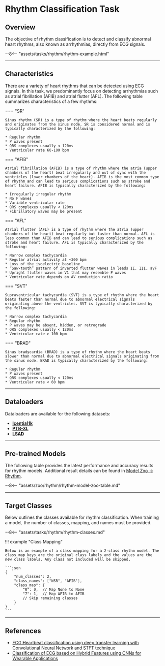 # Rhythm Classification Task

## <span class="sk-h2-span">Overview</span>

The objective of rhythm classification is to detect and classify abnormal heart rhythms, also known as arrhythmias, directly from ECG signals.

<div class="sk-plotly-graph-div">
--8<-- "assets/tasks/rhythm/rhythm-example.html"
</div>

---

## <span class="sk-h2-span">Characteristics</span>

There are a variety of heart rhythms that can be detected using ECG signals. In this task, we predominantly focus on detecting arrhythmias such as atrial fibrillation (AFIB) and atrial flutter (AFL). The following table summarizes characteristics of a few rhythms:

=== "SR"

    Sinus rhythm (SR) is a type of rhythm where the heart beats regularly and originates from the sinus node. SR is considered normal and is typically characterized by the following:

    * Regular rhythm
    * P waves present
    * QRS complexes usually < 120ms
    * Ventricular rate 60-100 bpm

=== "AFIB"

    Atrial fibrillation (AFIB) is a type of rhythm where the atria (upper chambers of the heart) beat irregularly and out of sync with the ventricles (lower chambers of the heart). AFIB is the most common type of rhythm and can lead to serious complications such as stroke and heart failure. AFIB is typically characterized by the following:

    * Irregularly irregular rhythm
    * No P waves
    * Variable ventricular rate
    * QRS complexes usually < 120ms
    * Fibrillatory waves may be present

=== "AFL"

    Atrial flutter (AFL) is a type of rhythm where the atria (upper chambers of the heart) beat regularly but faster than normal. AFL is less common than AFIB and can lead to serious complications such as stroke and heart failure. AFL is typically characterized by the following:

    * Narrow complex tachycardia
    * Regular atrial activity at ~300 bpm
    * Loss of the isoelectric baseline
    * “Saw-tooth” pattern of inverted flutter waves in leads II, III, aVF
    * Upright flutter waves in V1 that may resemble P waves
    * Ventricular rate depends on AV conduction ratio

=== "SVT"

    Supraventricular tachycardia (SVT) is a type of rhythm where the heart beats faster than normal due to abnormal electrical signals originating above the ventricles. SVT is typically characterized by the following:

    * Narrow complex tachycardia
    * Regular rhythm
    * P waves may be absent, hidden, or retrograde
    * QRS complexes usually < 120ms
    * Ventricular rate > 100 bpm

=== "BRAD"

    Sinus bradycardia (BRAD) is a type of rhythm where the heart beats slower than normal due to abnormal electrical signals originating from the sinus node. BRAD is typically characterized by the following:

    * Regular rhythm
    * P waves present
    * QRS complexes usually < 120ms
    * Ventricular rate < 60 bpm

---

## <span class="sk-h2-span">Dataloaders</span>

Dataloaders are available for the following datasets:

* **[Icentia11k](../datasets/icentia11k.md)**
* **[PTB-XL](../datasets/ptbxl.md)**
* **[LSAD](../datasets/lsad.md)**

---

## <span class="sk-h2-span">Pre-trained Models</span>

The following table provides the latest performance and accuracy results for rhythm models. Additional result details can be found in [Model Zoo → Rhythm](../zoo/index.md).


--8<-- "assets/zoo/rhythm/rhythm-model-zoo-table.md"

---

## <span class="sk-h2-span">Target Classes</span>

Below outlines the classes available for rhythm classification. When training a model, the number of classes, mapping, and names must be provided.

--8<-- "assets/tasks/rhythm/rhythm-classes.md"


!!! example "Class Mapping"

    Below is an example of a class mapping for a 2-class rhythm model. The class map keys are the original class labels and the values are the new class labels. Any class not included will be skipped.

    ```json
    {
        "num_classes": 2,
        "class_names": ["NSR", "AFIB"],
        "class_map": {
            "0": 0,  // Map None to None
            "7": 1,  // Map AFIB to AFIB
            // Skip remaining classes
        }
    }
    ```

---

## <span class="sk-h2-span">References</span>

* [ECG Heartbeat classification using deep transfer learning with Convolutional Neural Network and STFT technique](https://arxiv.org/abs/2206.14200)
* [Classification of ECG based on Hybrid Features using CNNs for Wearable Applications](https://arxiv.org/pdf/2206.07648.pdf)

